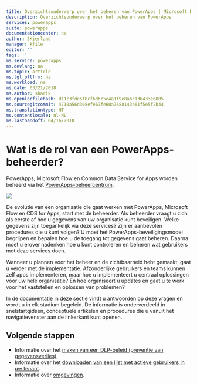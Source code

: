 ```yaml
---
title: Overzichtsonderwerp over het beheren van PowerApps | Microsoft Docs
description: Overzichtsonderwerp over het beheren van PowerApps
services: powerapps
suite: powerapps
documentationcenter: na
author: SKjerland
manager: kfile
editor: ''
tags: ''
ms.service: powerapps
ms.devlang: na
ms.topic: article
ms.tgt_pltfrm: na
ms.workload: na
ms.date: 03/21/2018
ms.author: sharik
ms.openlocfilehash: d11c3fde5f8cf6d6c5e4a1f9e8a6c136433e6805
ms.sourcegitcommit: 4710a56d308efe67fe60a7688143e61f5e5f2b44
ms.translationtype: HT
ms.contentlocale: nl-NL
ms.lasthandoff: 04/16/2018
---
```

# <a name="whats-the-role-of-a-powerapps-administrator"></a>Wat is de rol van een PowerApps-beheerder?
PowerApps, Microsoft Flow en Common Data Service for Apps worden beheerd via het [PowerApps-beheercentrum]([https://admin.powerapps.com).

![](./media/index/admin-center.png)

De evolutie van een organisatie die gaat werken met PowerApps, Microsoft Flow en CDS for Apps, start met de beheerder. Als beheerder vraagt u zich als eerste af hoe u gegevens van uw organisatie kunt beveiligen. Welke gegevens zijn toegankelijk via deze services? Zijn er aanbevolen procedures die u kunt volgen? U moet het PowerApps-beveiligingsmodel begrijpen en bepalen hoe u de toegang tot gegevens gaat beheren. Daarna moet u erover nadenken hoe u kunt controleren en beheren wat gebruikers met deze services doen.

Wanneer u plannen voor het beheer en de zichtbaarheid hebt gemaakt, gaat u verder met de implementatie. Afzonderlijke gebruikers en teams kunnen zelf apps implementeren, maar hoe u implementeert u centraal oplossingen voor uw hele organisatie? En hoe organiseert u updates en gaat u te werk voor het vaststellen en oplossen van problemen?

In de documentatie in deze sectie vindt u antwoorden op deze vragen en wordt u in elk stadium begeleid. De informatie is onderverdeeld in snelstartgidsen, conceptuele artikelen en procedures die u vanuit het navigatievenster aan de linkerkant kunt openen.

## <a name="next-steps"></a>Volgende stappen
* Informatie over het [maken van een DLP-beleid (preventie van gegevensverlies)](create-dlp-policy.md).
* Informatie over het [downloaden van een lijst met actieve gebruikers in uw tenant](admin-view-user-licenses.md).
* Informatie over [omgevingen](environments-overview.md).
